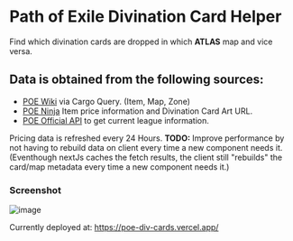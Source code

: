 # Path of Exile Divination Card Helper
Find which divination cards are dropped in which **ATLAS** map and vice versa.

## Data is obtained from the following sources:
* [POE Wiki](https://www.poewiki.net/wiki/Path_of_Exile_Wiki:Data_query_API) via Cargo Query. (Item, Map, Zone)
* [POE Ninja](https://poe.ninja/) Item price information and Divination Card Art URL.
* [POE Official API](https://www.pathofexile.com/developer/docs) to get current league information.

Pricing data is refreshed every 24 Hours.
**TODO:** Improve performance by not having to rebuild data on client every time a new component needs it. (Eventhough nextJs caches the fetch results, the client still "rebuilds" the card/map metadata every time a new component needs it.)

### Screenshot
![image](https://github.com/aboutBlank-dev/poe-div-cards/assets/48128161/745373c7-8410-44d5-aa06-8acc2e7a5ab9)

Currently deployed at: https://poe-div-cards.vercel.app/
